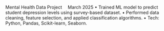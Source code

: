 Mental Health Data Project 									 	 March 2025
• Trained ML model to predict student depression levels using survey-based dataset.
• Performed data cleaning, feature selection, and applied classification algorithms.
• Tech: Python, Pandas, Scikit-learn, Seaborn.
